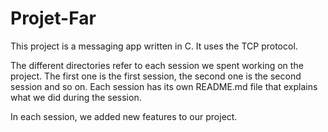 # Projet-Far

This project is a messaging app written in C. It uses the TCP protocol.

The different directories refer to each session we spent working on the project. The first one is the first session, the second one is the second session and so on. Each session has its own README.md file that explains what we did during the session.

In each session, we added new features to our project.
